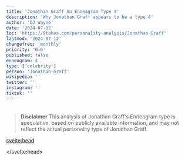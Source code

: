 ```yaml
---
title: 'Jonathan Graff An Enneagram Type 4'
description: 'Why Jonathan Graff appears to be a type 4'
author: 'DJ Wayne'
date: '2024-07-12'
loc: 'https://9takes.com/personality-analysis/Jonathan-Graff'
lastmod: '2024-07-12'
changefreq: 'monthly'
priority: '0.6'
published: false
enneagram: 4
type: ['celebrity']
person: 'Jonathan-Graff'
wikipedia: ''
twitter: ''
instagram: ''
tiktok: ''
---
```


<!--
    childhood and upbringing
    first big success
    style habits and quirks that relate to their personality type
    stressful moments in their life and how they handled them
    comfort- moments in their life where they are doing well and killing it
-->
<!-- // keywords:  -->

<script>
	// import  PopCard  from "$lib/components/atoms/PopCard.svelte";
import BlogPurpose from '$lib/components/blog/BlogPurpose.svelte'
</script>

<div
	style="display: flex;
    justify-content: center;
    margin: 1rem 0;
	"
>
	<!-- <PopCard
		image={`/types/4s/${'Jonathan-Graff'}.webp`}
		enneagramType={4}
		showIcon={false}
		displayText="Jonathan Graff"
		subtext=""
	/> -->
</div>

> **Disclaimer** This analysis of Jonathan Graff's Enneagram type is speculative, based on publicly available information, and may not reflect the actual personality type of Jonathan Graff.

<p class="firstLetter"></p>

<svelte:head>

<script type="application/ld+json">

</script>

</svelte:head>

<style lang="scss"></style>
